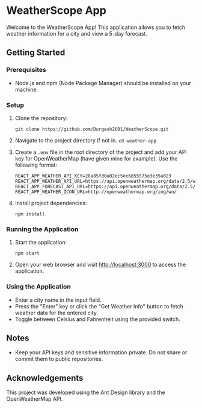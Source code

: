 # WeatherScope App

Welcome to the WeatherScope App! This application allows you to fetch weather information for a city and view a 5-day forecast.

## Getting Started

### Prerequisites

- Node.js and npm (Node Package Manager) should be installed on your machine.

### Setup

1. Clone the repository:

   ```git clone https://github.com/Durgesh2601/WeatherScope.git```

2. Navigate to the project directory if not in.
   ```cd weather-app```

4. Create a ```.env``` file in the root directory of the project and add your API key for OpenWeatherMap (have given mine for example). Use the following format:

   ```
   REACT_APP_WEATHER_API_KEY=28a85fd0a02ec5ee6855575e3e35a023
   REACT_APP_WEATHER_API_URL=https://api.openweathermap.org/data/2.5/weather/
   REACT_APP_FORECAST_API_URL=https://api.openweathermap.org/data/2.5/forecast/
   REACT_APP_WEATHER_ICON_URL=http://openweathermap.org/img/wn/

5. Install project dependencies:

   ```npm install```

### Running the Application

1. Start the application:
   
   ```npm start```

2. Open your web browser and visit [http://localhost:3000](http://localhost:3000) to access the application.

### Using the Application

- Enter a city name in the input field.
- Press the "Enter" key or click the "Get Weather Info" button to fetch weather data for the entered city.
- Toggle between Celsius and Fahrenheit using the provided switch.

## Notes

- Keep your API keys and sensitive information private. Do not share or commit them to public repositories.

## Acknowledgements

This project was developed using the Ant Design library and the OpenWeatherMap API.
